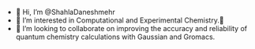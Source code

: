 - 👋 Hi, I’m @ShahlaDaneshmehr
- 👀 I’m interested in Computational and Experimental Chemistry.🌱
- 💞️ I’m looking to collaborate on improving the accuracy and reliability of quantum chemistry calculations with Gaussian and Gromacs.

<!---
ShahlaDaneshmehr/ShahlaDaneshmehr is a ✨ special ✨ repository because its `README.md` (this file) appears on your GitHub profile.
You can click the Preview link to take a look at your changes.
--->
